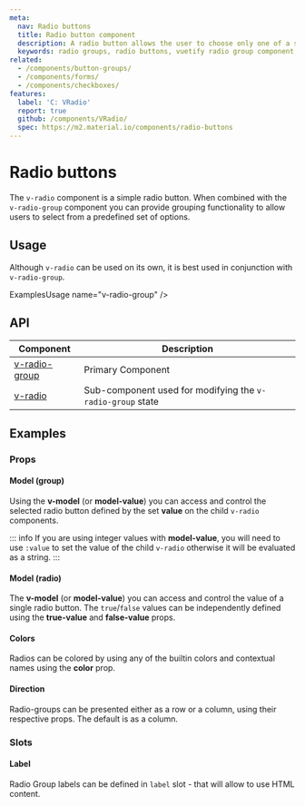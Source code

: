 ```yaml
---
meta:
  nav: Radio buttons
  title: Radio button component
  description: A radio button allows the user to choose only one of a set of options using a radio group.
  keywords: radio groups, radio buttons, vuetify radio group component, vuetify radio component, vue radio component, vue radio group component
related:
  - /components/button-groups/
  - /components/forms/
  - /components/checkboxes/
features:
  label: 'C: VRadio'
  report: true
  github: /components/VRadio/
  spec: https://m2.material.io/components/radio-buttons
---
```


# Radio buttons

The `v-radio` component is a simple radio button. When combined with  the `v-radio-group` component you can provide grouping functionality to allow users to select from a predefined set of options.

<PageFeatures />

## Usage

Although `v-radio` can be used on its own, it is best used in conjunction with `v-radio-group`.

ExamplesUsage name="v-radio-group" />

<PromotedEntry />

## API

| Component | Description |
| - | - |
| [v-radio-group](/api/v-radio-group/) | Primary Component |
| [v-radio](/api/v-radio/) | Sub-component used for modifying the `v-radio-group` state |

<ApiInline hide-links />

## Examples

### Props

#### Model (group)

Using the **v-model** (or **model-value**) you can access and control the selected radio button defined by the set **value** on the child `v-radio` components.

<ExamplesExample file="v-radio-group/prop-model-group" />

::: info
  If you are using integer values with **model-value**, you will need to use `:value` to set the value of the child `v-radio` otherwise it will be evaluated as a string.
:::

#### Model (radio)

The **v-model** (or **model-value**) you can access and control the value of a single radio button. The `true`/`false` values can be independently defined using the **true-value** and **false-value** props.

<ExamplesExample file="v-radio-group/prop-model-radio" />

#### Colors

Radios can be colored by using any of the builtin colors and contextual names using the **color** prop.

<ExamplesExample file="v-radio-group/prop-colors" />

#### Direction

Radio-groups can be presented either as a row or a column, using their respective props. The default is as a column.

<ExamplesExample file="v-radio-group/prop-direction" />

### Slots

#### Label

Radio Group labels can be defined in `label` slot - that will allow to use HTML content.

<ExamplesExample file="v-radio-group/slot-label" />
